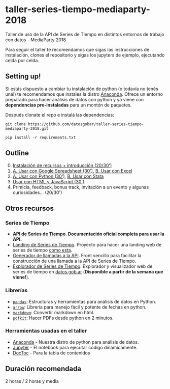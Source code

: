 # taller-series-tiempo-mediaparty-2018
Taller de uso de la API de Series de Tiempo en distintos entornos de trabajo con datos - MediaParty 2018

Para seguir el taller te recomendamos que sigas las instrucciones de instalación, clones el repositorio y sigas los jupyters de ejemplo, ejecutando celda por celda.

## Setting up!

Si estás dispuesto a cambiar tu instalación de python (o todavía no tenés una!) te recomendamos que instales la distro [Anaconda](https://www.continuum.io/downloads). Ofrece un entorno preparado para hacer análisis de datos con python y ya viene con **dependencias pre-instaladas** para un montón de paquetes.

Después clonate el repo e instalá las dependencias:

```
git clone https://github.com/datosgobar/taller-series-tiempo-mediaparty-2018.git

pip install -r requirements.txt
```

## Outline

0. [Instalación de recursos + introducción (20/30')](https://docs.google.com/presentation/d/1GD_g9uNMfv2hL4uzFJO5vu2M8kr4nylveokd13cDi5Q/edit?usp=sharing)
1. [A. Usar con Google Spreadsheet (30')](1A%20-%20Usar%20con%20Google%20Spreadsheet.md), [B. Usar con Excel](1B%20-%20Usar%20con%20Excel.md)
2. [A. Usar con Python (30')](2A%20-%20Usar%20con%20Python.ipynb), [B. Usar con Stata](2B%20-%20Usar%20con%20Stata.do)
3. [Usar con HTML y JavaScript (30')](3%20-%20Usar%20con%20HTML%20y%20JavaScript.md)
4. Primicia, feedback, bonus track, invitación a un evento y algunas curiosidades... (20/30')

## Otros recursos

### Series de Tiempo

* **[API de Series de Tiempo](http://apis.datos.gob.ar/series/). Documentación oficial completa para usar la API.**
* [Landing de Series de Tiempo](https://github.com/datosgobar/series-tiempo-ar-landing). Proyecto para hacer una landing web de series de tiempo [como esta](https://datosgobar.github.io/series-tiempo-ar-landing/).
* [Generador de llamadas a la API](https://datosgobar.github.io/series-tiempo-ar-call-generator/). Front sencillo para facilitar la construcción de una llamada a la API de Series de Tiempo.
* [Explorador de Series de Tiempo](http://datos.gob.ar/series/api). Explorador y visualizador web de series de tiempo en [datos.gob.ar](http://datos.gob.ar/) (**Disponible a partir de la semana que viene!**).

### Librerías

* [`pandas`](http://pandas.pydata.org/): Estructuras y herramientas para análisis de datos en Python.
* [`arrow`](https://arrow.readthedocs.io): Librería para manejo fácil y potente de fechas en python.
* [`markdown`](https://python-markdown.github.io/reference/): Convertir markdown en html.
* [`pdfkit`](https://pypi.org/project/pdfkit/): Hacer PDFs desde python en 2 minutos.

### Herramientas usadas en el taller

* [Anaconda](https://www.continuum.io/downloads) - Nuestra distro de python para análisis de datos.
* [Jupyter](http://jupyter.org/) - El notebook para ejecutar código dinámicamente.
* [DocToc](https://github.com/thlorenz/doctoc) - Para la tabla de contenidos

## Duración recomendada

2 horas / 2 horas y media
